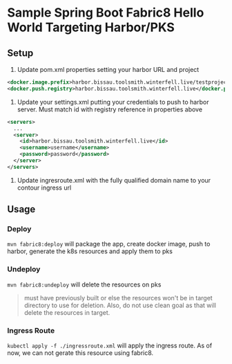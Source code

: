 # Sample Spring Boot Fabric8 Hello World Targeting Harbor/PKS

## Setup

1. Update pom.xml properties setting your harbor URL and project

```xml
<docker.image.prefix>harbor.bissau.toolsmith.winterfell.live/testproject</docker.image.prefix>
<docker.push.registry>harbor.bissau.toolsmith.winterfell.live</docker.push.registry>
```

1. Update your settings.xml putting your credentials to push to harbor server.  Must match id with registry reference in properties above

```xml
<servers>
  ...
  <server>
    <id>harbor.bissau.toolsmith.winterfell.live</id>
    <username>username</username>
    <password>password</password>
  </server>
</servers>
```

1. Update ingresroute.xml with the fully qualified domain name to your contour ingress  url

## Usage

### Deploy

`mvn fabric8:deploy` will package the app, create docker image, push to harbor, generate the k8s resources and apply them to pks

### Undeploy

`mvn fabric8:undeploy` will delete the resources on pks

> must have previously built or else the resources won't be in target directory to use for deletion.  Also, do not use clean goal as that will delete the resources in target.

### Ingress Route

`kubectl apply -f ./ingressroute.xml` will apply the ingress route.  As of now, we can not gerate this resource using fabric8.